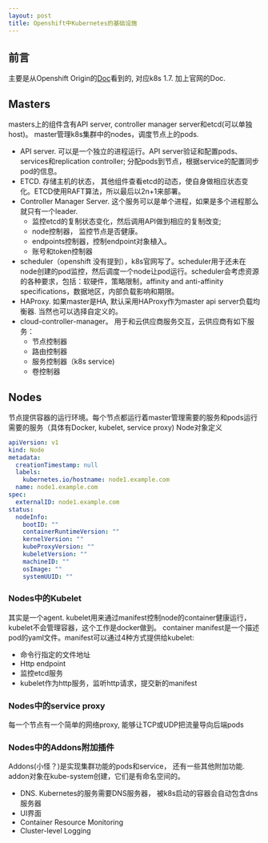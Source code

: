 ```yaml
---
layout: post
title: Openshift中Kubernetes的基础设施
---
```


## 前言
主要是从Openshift Origin的[Doc](https://docs.openshift.org/latest/architecture/infrastructure_components/kubernetes_infrastructure.html#master-components)看到的, 对应k8s 1.7. 加上官网的Doc. 

## Masters
masters上的组件含有API server, controller manager server和etcd(可以单独host)。 master管理k8s集群中的nodes，调度节点上的pods.
- API server. 可以是一个独立的进程运行。API server验证和配置pods、services和replication controller; 分配pods到节点，根据service的配置同步pod的信息。
- ETCD. 存储主机的状态， 其他组件查看etcd的动态，使自身做相应状态变化。ETCD使用RAFT算法，所以最后以2n+1来部署。
- Controller Manager Server. 这个服务可以是单个进程，如果是多个进程那么就只有一个leader.
  - 监控etcd的复制状态变化，然后调用API做到相应的复制改变; 
  - node控制器， 监控节点是否健康。
  - endpoints控制器，控制endpoint对象植入。
  - 账号和token控制器
- scheduler（openshift 没有提到），k8s官网写了。scheduler用于还未在node创建的pod监控，然后调度一个node让pod运行。scheduler会考虑资源的各种要求，包括：软硬件，策略限制，affinity and anti-affinity specifications，数据地区，内部负载影响和期限。
- HAProxy. 如果master是HA, 默认采用HAProxy作为master api server负载均衡器. 当然也可以选择自定义的。
- cloud-controller-manager。 用于和云供应商服务交互，云供应商有如下服务：
  - 节点控制器
  - 路由控制器
  - 服务控制器（k8s service)
  - 卷控制器
## Nodes
节点提供容器的运行环境。每个节点都运行着master管理需要的服务和pods运行需要的服务（具体有Docker, kubelet, service proxy)
Node对象定义
```yaml
apiVersion: v1 
kind: Node 
metadata:
  creationTimestamp: null
  labels: 
    kubernetes.io/hostname: node1.example.com
  name: node1.example.com 
spec:
  externalID: node1.example.com 
status:
  nodeInfo:
    bootID: ""
    containerRuntimeVersion: ""
    kernelVersion: ""
    kubeProxyVersion: ""
    kubeletVersion: ""
    machineID: ""
    osImage: ""
    systemUUID: ""
```

### Nodes中的Kubelet
其实是一个agent. kubelet用来通过manifest控制node的container健康运行， kubelet不会管理容器，这个工作是docker做到。 container manifest是一个描述pod的yaml文件。manifest可以通过4种方式提供给kubelet:
- 命令行指定的文件地址
- Http endpoint
- 监控etcd服务
- kubelet作为http服务，监听http请求，提交新的manifest

### Nodes中的service proxy
每一个节点有一个简单的网络proxy, 能够让TCP或UDP把流量导向后端pods

### Nodes中的Addons附加插件
Addons(小怪？)是实现集群功能的pods和service， 还有一些其他附加功能. addon对象在kube-system创建，它们是有命名空间的。
- DNS. Kubernetes的服务需要DNS服务器， 被k8s启动的容器会自动包含dns服务器
- UI界面
- Container Resource Monitoring
- Cluster-level Logging
